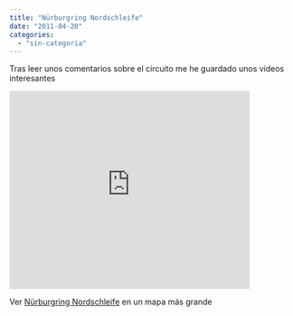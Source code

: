 ```yaml
---
title: "Nürburgring Nordschleife"
date: "2011-04-20"
categories: 
  - "sin-categoria"
---
```


Tras leer unos comentarios sobre el circuito me he guardado unos vídeos interesantes  

<iframe width="425" height="350" frameborder="0" scrolling="no" marginheight="0" marginwidth="0" src="https://maps.google.com/maps/ms?hl=es&amp;ie=UTF8&amp;msa=0&amp;msid=211442181647728225422.00043496bf01b7be201c3&amp;t=h&amp;ll=50.357289,6.962768&amp;spn=0.047322,0.085852&amp;output=embed"></iframe>

  
Ver [Nürburgring Nordschleife](https://maps.google.com/maps/ms?hl=es&ie=UTF8&msa=0&msid=211442181647728225422.00043496bf01b7be201c3&t=h&ll=50.357289,6.962768&spn=0.047322,0.085852&source=embed) en un mapa más grande
